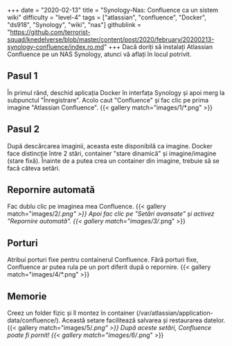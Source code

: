 +++
date = "2020-02-13"
title = "Synology-Nas: Confluence ca un sistem wiki"
difficulty = "level-4"
tags = ["atlassian", "confluence", "Docker", "ds918", "Synology", "wiki", "nas"]
githublink = "https://github.com/terrorist-squad/knedelverse/blob/master/content/post/2020/february/20200213-synology-confluence/index.ro.md"
+++
Dacă doriți să instalați Atlassian Confluence pe un NAS Synology, atunci vă aflați în locul potrivit.
## Pasul 1
În primul rând, deschid aplicația Docker în interfața Synology și apoi merg la subpunctul "Înregistrare". Acolo caut "Confluence" și fac clic pe prima imagine "Atlassian Confluence".
{{< gallery match="images/1/*.png" >}}

## Pasul 2
După descărcarea imaginii, aceasta este disponibilă ca imagine. Docker face distincție între 2 stări, container "stare dinamică" și imagine/imagine (stare fixă). Înainte de a putea crea un container din imagine, trebuie să se facă câteva setări.
## Repornire automată
Fac dublu clic pe imaginea mea Confluence.
{{< gallery match="images/2/*.png" >}}
Apoi fac clic pe "Setări avansate" și activez "Repornire automată".
{{< gallery match="images/3/*.png" >}}

## Porturi
Atribui porturi fixe pentru containerul Confluence. Fără porturi fixe, Confluence ar putea rula pe un port diferit după o repornire.
{{< gallery match="images/4/*.png" >}}

## Memorie
Creez un folder fizic și îl montez în container (/var/atlassian/application-data/confluence/). Această setare facilitează salvarea și restaurarea datelor.
{{< gallery match="images/5/*.png" >}}
După aceste setări, Confluence poate fi pornit!
{{< gallery match="images/6/*.png" >}}
